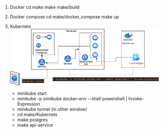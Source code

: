 1. Docker
    cd make
    make make/build

2. Docker compose
    cd make/docker_compose
    make up

3. Kubernets
    ![Kubernets](kubernets/kubernets.jpg)

    * minikube start
    * minikube -p minikube docker-env --shell powershell | Invoke-Expression
    * minikube tunnel (in other window)
    * cd make/Kubernets
    * make postgres
    * make api-service
